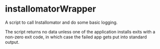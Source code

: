 # installomatorWrapper
A script to call Installomator and do some basic logging.

The script returns no data unless one of the application installs exits with a non-zero exit code, in which case the failed app gets put into standard output.
